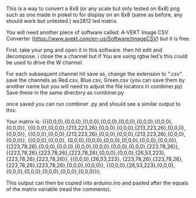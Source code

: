 This is a way to convert a 8x8 (or any scale but only tested on 8x8) png such as one made in piskel to for display on an 8x8 (same as before, any should work but untested.) ws2812 led matrix.

You will need another piece of software called: A-VEKT Image CSV Converter (https://www.avekt.com/en-us/Software/ImageCSV) but it is free.

First. take your png and open it in this software.
then hit edit and decompose.
i close the a channel but if You are using rgbw led's this could be used to drive the W channel.

For each subsequent channel hit save as, change the extension to ".csv". 
save the channels as Red.csv, Blue.csv, Green.csv (you can save them by another name but you will need to adjust the file locators in combiner.py)
Save these in the same directory as combiner.py

once saved you can run combiner .py and should see a similar output to this:

  Your matrix is: 
  {{{0,0,0},{0,0,0},{0,0,0},{0,0,0},{0,0,0},{0,0,0},{0,0,0},{0,0,0}}, {{0,0,0},{0,0,0},{213,223,26},{0,0,0},{0,0,0},{213,223,26},{0,0,0},{0,0,0}}, {{0,0,0},{0,0,0},{213,223,26},{0,0,0},{0,0,0},{213,223,26},{0,0,0},{0,0,0}}, {{0,0,0},{0,0,0},    {0,0,0},{0,0,0},{0,0,0},{0,0,0},{0,0,0},{0,0,0}}, {{223,78,26},{0,0,0},{0,0,0},{0,0,0},{0,0,0},{0,0,0},{0,0,0},{223,78,26}}, {{223,78,26},{223,78,26},{223,78,26},{0,0,0},{0,0,0},{26,53,223},{223,78,26},{223,78,26}}, {{0,0,0},{26,53,223},      {223,78,26},{223,78,26},{223,78,26},{223,78,26},{0,0,0},{0,0,0}}, {{0,0,0},{26,53,223},{0,0,0},{0,0,0},{0,0,0},{0,0,0},{0,0,0},{0,0,0}}};

This output can then be copied into arduino.ino and pasted after the equals of the matrix variable (read the comments).


